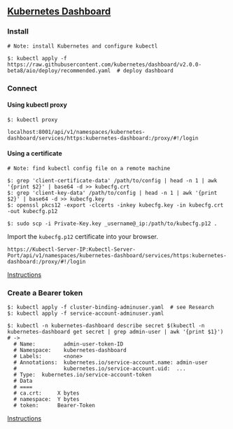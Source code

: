 ## [Kubernetes Dashboard](https://github.com/kubernetes/dashboard)

### Install

```
# Note: install Kubernetes and configure kubectl

$: kubectl apply -f https://raw.githubusercontent.com/kubernetes/dashboard/v2.0.0-beta8/aio/deploy/recommended.yaml  # deploy dashboard
```

### Connect

#### Using kubectl proxy

```
$: kubectl proxy
```

```
localhost:8001/api/v1/namespaces/kubernetes-dashboard/services/https:kubernetes-dashboard:/proxy/#!/login
```

#### Using a certificate

```
# Note: find kubectl config file on a remote machine

$: grep 'client-certificate-data' /path/to/config | head -n 1 | awk '{print $2}' | base64 -d >> kubecfg.crt
$: grep 'client-key-data' /path/to/config | head -n 1 | awk '{print $2}' | base64 -d >> kubecfg.key
$: openssl pkcs12 -export -clcerts -inkey kubecfg.key -in kubecfg.crt -out kubecfg.p12

$: sudo scp -i Private-Key.key _username@_ip:/path/to/kubecfg.p12 .
```

Import the `kubecfg.p12` certificate into your browser.  

```
https://Kubectl-Server-IP:Kubectl-Server-Port/api/v1/namespaces/kubernetes-dashboard/services/https:kubernetes-dashboard:/proxy/#!/login
```

[Instructions](Other/RemoteKubernetesDashboard)

### Create a Bearer token

```
$: kubectl apply -f cluster-binding-adminuser.yaml  # see Research
$: kubectl apply -f service-account-adminuser.yaml

$: kubectl -n kubernetes-dashboard describe secret $(kubectl -n kubernetes-dashboard get secret | grep admin-user | awk '{print $1}')  # ->
  # Name:         admin-user-token-ID
  # Namespace:    kubernetes-dashboard
  # Labels:       <none>
  # Annotations:  kubernetes.io/service-account.name: admin-user
  #               kubernetes.io/service-account.uid:  ...
  # Type:  kubernetes.io/service-account-token
  # Data
  # ====
  # ca.crt:     X bytes
  # namespace:  Y bytes
  # token:      Bearer-Token
```

[Instructions](Docs/UserGuide/AccessControl)
